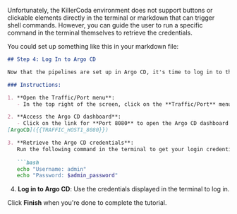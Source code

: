 Unfortunately, the KillerCoda environment does not support buttons or clickable elements directly in the terminal or markdown that can trigger shell commands. However, you can guide the user to run a specific command in the terminal themselves to retrieve the credentials.

You could set up something like this in your markdown file:

```md
## Step 4: Log In to Argo CD

Now that the pipelines are set up in Argo CD, it's time to log in to the Argo CD dashboard.

### Instructions:

1. **Open the Traffic/Port menu**:
   - In the top right of the screen, click on the **Traffic/Port** menu.

2. **Access the Argo CD dashboard**:
   - Click on the link for **Port 8080** to open the Argo CD dashboard in your browser.
[ArgoCD]({{TRAFFIC_HOST1_8080}})

3. **Retrieve the Argo CD credentials**:
   Run the following command in the terminal to get your login credentials:
   
   ```bash
   echo "Username: admin"
   echo "Password: $admin_password"
   ```

4. **Log in to Argo CD**:
   Use the credentials displayed in the terminal to log in.

Click **Finish** when you're done to complete the tutorial.
```


